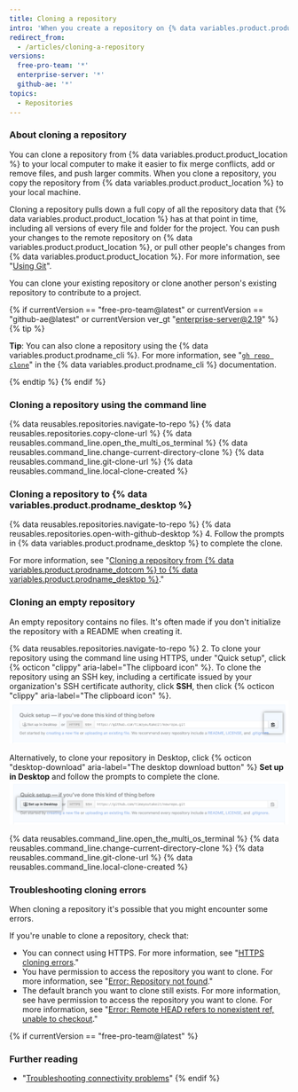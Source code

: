 ```yaml
---
title: Cloning a repository
intro: 'When you create a repository on {% data variables.product.product_location %}, it exists as a remote repository. You can clone your repository to create a local copy on your computer and sync between the two locations.'
redirect_from:
  - /articles/cloning-a-repository
versions:
  free-pro-team: '*'
  enterprise-server: '*'
  github-ae: '*'
topics:
  - Repositories
---
```


### About cloning a repository

You can clone a repository from {% data variables.product.product_location %} to your local computer to make it easier to fix merge conflicts, add or remove files, and push larger commits. When you clone a repository, you copy the repository from {% data variables.product.product_location %} to your local machine.

Cloning a repository pulls down a full copy of all the repository data that {% data variables.product.product_location %} has at that point in time, including all versions of every file and folder for the project. You can push your changes to the remote repository on {% data variables.product.product_location %}, or pull other people's changes from {% data variables.product.product_location %}. For more information, see "[Using Git](/github/getting-started-with-github/using-git)".

You can clone your existing repository or clone another person's existing repository to contribute to a project.

{% if currentVersion == "free-pro-team@latest" or currentVersion == "github-ae@latest" or currentVersion ver_gt "enterprise-server@2.19" %}
{% tip %}

**Tip**: You can also clone a repository using the {% data variables.product.prodname_cli %}. For more information, see "[`gh repo clone`](https://cli.github.com/manual/gh_repo_clone)" in the {% data variables.product.prodname_cli %} documentation.

{% endtip %}
{% endif %}

### Cloning a repository using the command line

{% data reusables.repositories.navigate-to-repo %}
{% data reusables.repositories.copy-clone-url %}
{% data reusables.command_line.open_the_multi_os_terminal %}
{% data reusables.command_line.change-current-directory-clone %}
{% data reusables.command_line.git-clone-url %}
{% data reusables.command_line.local-clone-created %}

### Cloning a repository to {% data variables.product.prodname_desktop %}

{% data reusables.repositories.navigate-to-repo %}
{% data reusables.repositories.open-with-github-desktop %}
4. Follow the prompts in {% data variables.product.prodname_desktop %} to complete the clone.

For more information, see "[Cloning a repository from {% data variables.product.prodname_dotcom %} to {% data variables.product.prodname_desktop %}](/desktop/guides/contributing-to-projects/cloning-a-repository-from-github-to-github-desktop/)."

### Cloning an empty repository

An empty repository contains no files. It's often made if you don't initialize the repository with a README when creating it.

{% data reusables.repositories.navigate-to-repo %}
2. To clone your repository using the command line using HTTPS, under "Quick setup", click {% octicon "clippy" aria-label="The clipboard icon" %}. To clone the repository using an SSH key, including a certificate issued by your organization's SSH certificate authority, click **SSH**, then click {% octicon "clippy" aria-label="The clipboard icon" %}.
   ![Empty repository clone URL button](/assets/images/help/repository/empty-https-url-clone-button.png)

   Alternatively, to clone your repository in Desktop, click {% octicon "desktop-download" aria-label="The desktop download button" %} **Set up in Desktop** and follow the prompts to complete the clone.
   ![Empty repository clone desktop button](/assets/images/help/repository/empty-desktop-clone-button.png)

{% data reusables.command_line.open_the_multi_os_terminal %}
{% data reusables.command_line.change-current-directory-clone %}
{% data reusables.command_line.git-clone-url %}
{% data reusables.command_line.local-clone-created %}

### Troubleshooting cloning errors

When cloning a repository it's possible that you might encounter some errors.

If you're unable to clone a repository, check that:

- You can connect using HTTPS. For more information, see "[HTTPS cloning errors](/github/creating-cloning-and-archiving-repositories/https-cloning-errors)."
- You have permission to access the repository you want to clone. For more information, see "[Error: Repository not found](/github/creating-cloning-and-archiving-repositories/error-repository-not-found)."
- The default branch you want to clone still exists. For more information, see  have permission to access the repository you want to clone. For more information, see "[Error: Remote HEAD refers to nonexistent ref, unable to checkout](/github/creating-cloning-and-archiving-repositories/error-remote-head-refers-to-nonexistent-ref-unable-to-checkout)."

{% if currentVersion == "free-pro-team@latest" %}

### Further reading

- "[Troubleshooting connectivity problems](/articles/troubleshooting-connectivity-problems)"
{% endif %}
